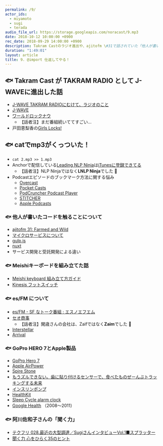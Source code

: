 ```yaml
---
permalink: /9/
actor_ids:
  - miyamoto
  - sugi
  - terada
audio_file_url: https://storage.googleapis.com/noracast/9.mp3
date: 2018-10-12 10:00:00 +0900
rec_date: 2018-09-29 14:00:00 +0900
description: Takram Castのラジオ進出や、ajitofm \#31で話されていた「他人が書いたコードを触ること」について、サービス開発と受託開発による違いと自らの成長、キーボード自作、ポッドキャスト「es/FM」、GoPro Hero 7、Appleのヘルスケアに期待、阿川佐和子さんの「聞く力」などについて話しました。
duration: "1:49:01"
layout: article
title: 9. @import 仕返してやる！
---
```


## 🐟 Takram Cast が TAKRAM RADIO として J-WAVEに進出した話
- [J-WAVE TAKRAM RADIOにむけて、ラジオのこと](https://cast.takram.com/podcast/j-wave-takram-radio)
- [J-WAVE](https://www.j-wave.co.jp/)
- [ワールドロックナウ](http://www4.nhk.or.jp/wrn/)
  - 【話者注】まだ番組続いててすごい…
- 戸田恵梨香の[Girls Locks!](https://www.tfm.co.jp/lock/girls/onair/070423/)

## 🐟 catでmp3がくっついた！
- `cat 2.mp3 >> 1.mp3`
- Anchorで配信している[Leading NLP Ninja](https://anchor.fm/lnlp-ninja)は[iTunesに登録できてる](https://itunes.apple.com/us/podcast/leading-nlp-ninja/id1430833772?mt=2)
  - 【話者注】NLP Ninjaではなく**LNLP Ninja**でした 🙇
- Podcastエピソードのブックマーク方法に関する悩み
  - [Overcast](https://overcast.fm)
  - [Pocket Casts](https://www.pocketcasts.com)
  - [‎PodCruncher Podcast Player](https://itunes.apple.com/jp/app/podcruncher-podcast-player/id421894356?l=en&mt=8)
  - [STITCHER](https://www.stitcher.com/)
  - [Apple Podcasts](https://itunes.apple.com/us/app/podcasts/id525463029?mt=8)

### 🐟 他人が書いたコードを触ることについて
- [ajitofm 31: Farmed and Wild](https://ajito.fm/31/)
- [マイクロサービスについて](https://www.redhat.com/ja/understanding-microservices)
- [gulp.js](https://gulpjs.com/)
- [nuxt](https://nuxtjs.org/)
- サービス開発と受託開発による違い

### 🐟 Meishiキーボードを組み立てた話
- [Meishi keyboard 組み立て方ガイド](http://biacco42.hatenablog.com/entry/2018/01/21/204749)
- [Kinesis フットスイッチ](https://www.edikun.co.jp/kinesis_footswitch/index.htm)

### 🐟 es/FM について
- [es/FM - SF なトーク番組 : エスノエフエム](https://podtail.com/en/podcast/es-fm-sf-%E3%81%AA%E3%83%88%E3%83%BC%E3%82%AF%E7%95%AA%E7%B5%84-%E3%82%A8%E3%82%B9%E3%83%8E%E3%82%A8%E3%83%95%E3%82%A8%E3%83%A0/)
- [セオ商事](http://theocorp.jp/)
  - 【話者注】閑歳さんの会社は、Zaifではなく**Zaim**でした 🙇
- [Interstellar](https://www.imdb.com/title/tt0816692/)
- [Arrival](https://www.imdb.com/title/tt2543164/)

### 🐟 GoPro HERO 7とApple製品
- [GoPro Hero 7](https://shop.gopro.com/APAC/cameras/hero7-black/CHDHX-701-master.html)
- [Apple AirPower](https://www.macworld.co.uk/news/apple/airpower-release-3664127/)
- [Spire Stone](https://spire.io/pages/stone)
- [もうズルできない。歯に貼り付けるセンサーで、食べたものぜーんぶトラッキングする未来](https://www.gizmodo.jp/2018/04/put-that-sensor-on-my-tooth.html)
- [インスリンポンプ](https://www.google.co.jp/search?q=%E3%82%A4%E3%83%B3%E3%82%B9%E3%83%AA%E3%83%B3%E3%83%9D%E3%83%B3%E3%83%97&num=50&source=lnms&tbm=isch&sa=X&ved=0ahUKEwjhu7KL4f7dAhXFx7wKHUPID0UQ_AUIDigB&biw=1280&bih=667)
- [HealthKit](https://developer.apple.com/healthkit/)
- [Sleep Cycle alarm clock](https://www.sleepcycle.com/)
- [Google Health](https://en.wikipedia.org/wiki/Google_Health) （2008〜2011）

### 🐟 阿川佐和子さんの「聞く力」
- [テクフリ 028.最近の大型調達／SugiさんインタビューVol.1■スプラッター](https://free-engineer.xrea.jp/1797)
- [聞く力 心をひらく35のヒント](https://www.amazon.co.jp/dp/B0099O0ERW/)
